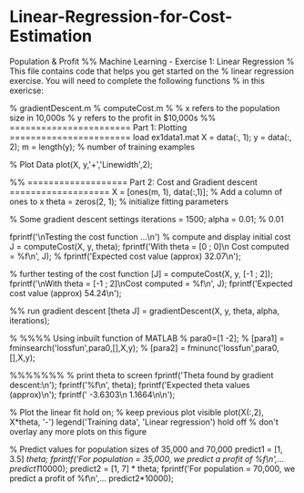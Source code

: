 # Linear-Regression-for-Cost-Estimation
Population &amp; Profit
%% Machine Learning - Exercise 1: Linear Regression
%  This file contains code that helps you get started on the
%  linear regression exercise. You will need to complete the following functions
%  in this exericse:

%     gradientDescent.m
%     computeCost.m
%
% x refers to the population size in 10,000s
% y refers to the profit in $10,000s
%% ======================= Part 1: Plotting =======================
load ex1data1.mat
X = data(:, 1); y = data(:, 2);
m = length(y); % number of training examples

% Plot Data
plot(X, y,'+','Linewidth',2);

%% =================== Part 2: Cost and Gradient descent ===================
X = [ones(m, 1), data(:,1)]; % Add a column of ones to x
theta = zeros(2, 1); % initialize fitting parameters

% Some gradient descent settings
iterations = 1500;
alpha = 0.01; % 0.01

fprintf('\nTesting the cost function ...\n')
% compute and display initial cost
 J = computeCost(X, y, theta);
fprintf('With theta = [0 ; 0]\n Cost computed = %f\n', J);
% fprintf('Expected cost value (approx) 32.07\n');

% further testing of the cost function
[J] = computeCost(X, y, [-1 ; 2]);
fprintf('\nWith theta = [-1 ; 2]\nCost computed = %f\n', J);
fprintf('Expected cost value (approx) 54.24\n');

%% run gradient descent
[theta J] = gradientDescent(X, y, theta, alpha, iterations);

% %%%% Using inbuilt function of MATLAB
%  para0=[1 -2];
% [para1] = fminsearch('lossfun',para0,[],X,y);
% [para2] = fminunc('lossfun',para0,[],X,y);

%%%%%%%
% print theta to screen
fprintf('Theta found by gradient descent:\n');
fprintf('%f\n', theta);
fprintf('Expected theta values (approx)\n');
fprintf(' -3.6303\n  1.1664\n\n');

% Plot the linear fit
hold on; % keep previous plot visible
plot(X(:,2), X*theta, '-')
legend('Training data', 'Linear regression')
hold off % don't overlay any more plots on this figure

% Predict values for population sizes of 35,000 and 70,000
predict1 = [1, 3.5] *theta;
fprintf('For population = 35,000, we predict a profit of %f\n',...
    predict1*10000);
predict2 = [1, 7] * theta;
fprintf('For population = 70,000, we predict a profit of %f\n',...
    predict2*10000);   
